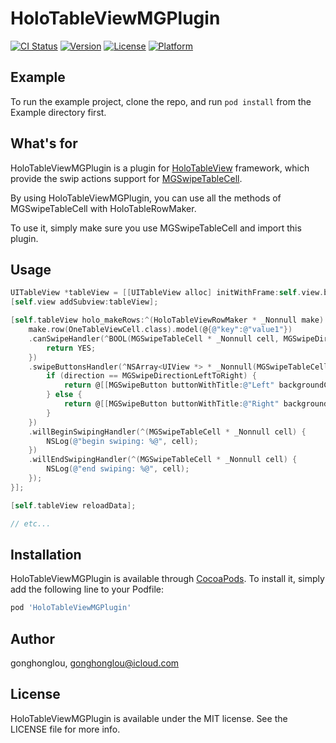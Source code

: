 # HoloTableViewMGPlugin

[![CI Status](https://img.shields.io/travis/gonghonglou/HoloTableViewMGPlugin.svg?style=flat)](https://travis-ci.org/gonghonglou/HoloTableViewMGPlugin)
[![Version](https://img.shields.io/cocoapods/v/HoloTableViewMGPlugin.svg?style=flat)](https://cocoapods.org/pods/HoloTableViewMGPlugin)
[![License](https://img.shields.io/cocoapods/l/HoloTableViewMGPlugin.svg?style=flat)](https://cocoapods.org/pods/HoloTableViewMGPlugin)
[![Platform](https://img.shields.io/cocoapods/p/HoloTableViewMGPlugin.svg?style=flat)](https://cocoapods.org/pods/HoloTableViewMGPlugin)

## Example

To run the example project, clone the repo, and run `pod install` from the Example directory first.

## What's for

HoloTableViewMGPlugin is a plugin for [HoloTableView](https://github.com/gonghonglou/HoloTableView) framework, which provide the swip actions support for [MGSwipeTableCell](https://github.com/MortimerGoro/MGSwipeTableCell).

By using HoloTableViewMGPlugin, you can use all the methods of MGSwipeTableCell with HoloTableRowMaker.

To use it, simply make sure you use MGSwipeTableCell and import this plugin.

## Usage

```objective-c
UITableView *tableView = [[UITableView alloc] initWithFrame:self.view.bounds style:UITableViewStylePlain];
[self.view addSubview:tableView];

[self.tableView holo_makeRows:^(HoloTableViewRowMaker * _Nonnull make) {
    make.row(OneTableViewCell.class).model(@{@"key":@"value1"})
    .canSwipeHandler(^BOOL(MGSwipeTableCell * _Nonnull cell, MGSwipeDirection direction, CGPoint fromPoint) {
        return YES;
    })
    .swipeButtonsHandler(^NSArray<UIView *> * _Nonnull(MGSwipeTableCell * _Nonnull cell, MGSwipeDirection direction, MGSwipeSettings * _Nonnull swipeSettings, MGSwipeExpansionSettings * _Nonnull expansionSettings) {
        if (direction == MGSwipeDirectionLeftToRight) {
            return @[[MGSwipeButton buttonWithTitle:@"Left" backgroundColor:[UIColor redColor]]];
        } else {
            return @[[MGSwipeButton buttonWithTitle:@"Right" backgroundColor:[UIColor redColor]]];
        }
    })
    .willBeginSwipingHandler(^(MGSwipeTableCell * _Nonnull cell) {
        NSLog(@"begin swiping: %@", cell);
    })
    .willEndSwipingHandler(^(MGSwipeTableCell * _Nonnull cell) {
        NSLog(@"end swiping: %@", cell);
    });
}];

[self.tableView reloadData];

// etc...
```

## Installation

HoloTableViewMGPlugin is available through [CocoaPods](https://cocoapods.org). To install
it, simply add the following line to your Podfile:

```ruby
pod 'HoloTableViewMGPlugin'
```

## Author

gonghonglou, gonghonglou@icloud.com

## License

HoloTableViewMGPlugin is available under the MIT license. See the LICENSE file for more info.
